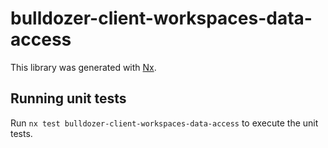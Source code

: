 # bulldozer-client-workspaces-data-access

This library was generated with [Nx](https://nx.dev).

## Running unit tests

Run `nx test bulldozer-client-workspaces-data-access` to execute the unit tests.
